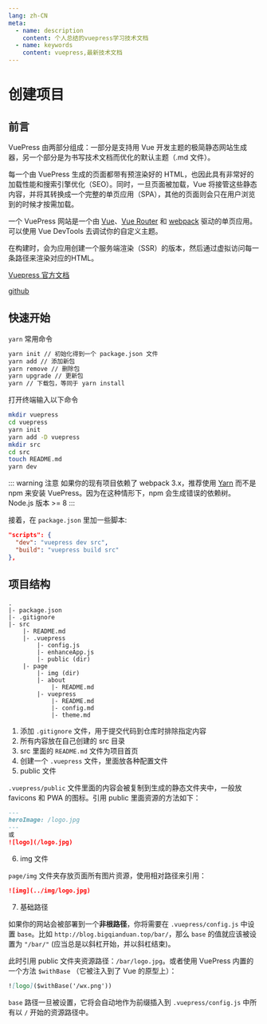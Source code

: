 ```yaml
---
lang: zh-CN
meta:
  - name: description
    content: 个人总结的vuepress学习技术文档 
  - name: keywords
    content: vuepress,最新技术文档
---
```


# 创建项目

## 前言

VuePress 由两部分组成：一部分是支持用 Vue 开发主题的极简静态网站生成器，另一个部分是为书写技术文档而优化的默认主题（.md 文件）。

每一个由 VuePress 生成的页面都带有预渲染好的 HTML，也因此具有非常好的加载性能和搜索引擎优化（SEO）。同时，一旦页面被加载，Vue 将接管这些静态内容，并将其转换成一个完整的单页应用（SPA），其他的页面则会只在用户浏览到的时候才按需加载。

一个 VuePress 网站是一个由 [Vue](http://vuejs.org/)、[Vue Router](https://github.com/vuejs/vue-router) 和 [webpack](http://webpack.js.org/) 驱动的单页应用。可以使用 Vue DevTools 去调试你的自定义主题。

在构建时，会为应用创建一个服务端渲染（SSR）的版本，然后通过虚拟访问每一条路径来渲染对应的HTML。

[Vuepress 官方文档](https://vuepress.vuejs.org/zh/)

[github](https://github.com/vuejs/vuepress)

## 快速开始

`yarn` 常用命令

``` bash
yarn init // 初始化得到一个 package.json 文件
yarn add // 添加新包
yarn remove // 删除包
yarn upgrade // 更新包
yarn // 下载包，等同于 yarn install
```

打开终端输入以下命令

``` bash
mkdir vuepress
cd vuepress
yarn init
yarn add -D vuepress
mkdir src 
cd src 
touch README.md
yarn dev 
```

::: warning 注意
如果你的现有项目依赖了 webpack 3.x，推荐使用 [Yarn](https://yarnpkg.com/en/) 而不是 npm 来安装 VuePress。因为在这种情形下，npm 会生成错误的依赖树。Node.js 版本 >= 8
:::

接着，在 `package.json` 里加一些脚本:

``` json
"scripts": {
  "dev": "vuepress dev src",
  "build": "vuepress build src"
},
```

## 项目结构

```
.
|- package.json
|- .gitignore
|- src
    |- README.md
    |- .vuepress
        |- config.js
        |- enhanceApp.js 
        |- public (dir)
    |- page 
        |- img (dir)
        |- about
            |- README.md
        |- vuepress 
            |- README.md 
            |- config.md
            |- theme.md
```

1. 添加 `.gitignore` 文件，用于提交代码到仓库时排除指定内容
2. 所有内容放在自己创建的 src 目录
3. src 里面的 `README.md` 文件为项目首页
4. 创建一个 `.vuepress` 文件，里面放各种配置文件
5. public 文件

`.vuepress/public` 文件里面的内容会被复制到生成的静态文件夹中，一般放 favicons 和 PWA 的图标。引用 public 里面资源的方法如下：

``` md
---
heroImage: /logo.jpg 
---
或
![logo](/logo.jpg)
``` 

6. img 文件

`page/img` 文件夹存放页面所有图片资源，使用相对路径来引用：

``` md
![img](../img/logo.jpg)
```

7. 基础路径

如果你的网站会被部署到一个**非根路径**，你将需要在 `.vuepress/config.js` 中设置 `base`。比如 `http://blog.bigqianduan.top/bar/`，那么 `base` 的值就应该被设置为 `"/bar/"` (应当总是以斜杠开始，并以斜杠结束)。

此时引用 public 文件夹资源路径：`/bar/logo.jpg`。或者使用 VuePress 内置的一个方法 `$withBase` （它被注入到了 Vue 的原型上）：

``` md
![logo]($withBase('/wx.png'))
```

`base` 路径一旦被设置，它将会自动地作为前缀插入到 `.vuepress/config.js` 中所有以 `/` 开始的资源路径中。







  
 
  
  
 
 






